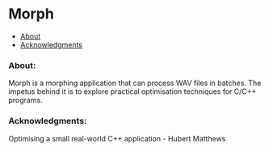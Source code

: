 # Morph

- [About](#about)
- [Acknowledgments](#acknowledgments)

### About: <a name="about"></a>

Morph is a morphing application that can process WAV files in batches. The impetus behind it is to explore practical optimisation techniques for C/C++ programs.

### Acknowledgments: <a name="acknowledgments"></a>

Optimising a small real-world C++ application - Hubert Matthews